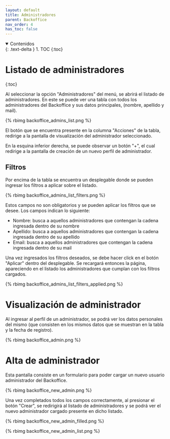 ```yaml
---
layout: default
title: Administradores
parent: Backoffice
nav_order: 4
has_toc: false
---
```


<details open markdown="block">
  <summary>
	Contenidos
  </summary>
  {: .text-delta }
1. TOC
{:toc}
</details>

# Listado de administradores
{:toc}

Al seleccionar la opción "Administradores" del menú, se abrirá el listado de administradores. En este se puede ver una tabla con todos los administradores del Backoffice y sus datos principales, (nombre, apellido y mail).

{% rbimg backoffice_admins_list.png %}

El botón que se encuentra presente en la columna "Acciones" de la tabla, redirige a la pantalla de visualización del administrador seleccionado.  

En la esquina inferior derecha, se puede observar un botón "+", el cual redirige a la pantalla de creación de un nuevo perfil de administrador.


## Filtros

Por encima de la tabla se encuentra un desplegable donde se pueden ingresar los filtros a aplicar sobre el listado. 

{% rbimg backoffice_admins_list_filters.png %}

Estos campos no son obligatorios y se pueden aplicar los filtros que se desee. Los campos indican lo siguiente:

- Nombre: busca a aquellos administradores que contengan la cadena ingresada dentro de su nombre
- Apellido: busca a aquellos administradores que contengan la cadena ingresada dentro de su apellido
- Email: busca a aquellos administradores que contengan la cadena ingresada dentro de su mail

Una vez ingresados los filtros deseados, se debe hacer click en el botón "Aplicar" dentro del desplegable. Se recargará entonces la página, apareciendo en el listado los administradores que cumplan con los filtros cargados.

{% rbimg backoffice_admins_list_filters_applied.png %}


# Visualización de administrador

Al ingresar al perfil de un administrador, se podrá ver los datos personales del mismo (que consisten en los mismos datos que se muestran en la tabla y la fecha de registro).

{% rbimg backoffice_admin.png %}

# Alta de administrador

Esta pantalla consiste en un formulario para poder cargar un nuevo usuario administrador del Backoffice. 

{% rbimg backoffice_new_admin.png %}

Una vez completados todos los campos correctamente, al presionar el botón "Crear", se redirigirá al listado de administradores y se podrá ver el nuevo administrador cargado presente en dicho listado.

{% rbimg backoffice_new_admin_filled.png %}

{% rbimg backoffice_new_admin_list.png %}